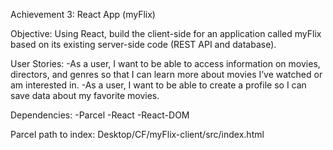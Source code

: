 Achievement 3: React App (myFlix)

Objective:
Using React, build the client-side for an application called myFlix based on
its existing server-side code (REST API and database).

User Stories:
-As a user, I want to be able to access information on movies, directors, and genres so that I
can learn more about movies I’ve watched or am interested in.
-As a user, I want to be able to create a profile so I can save data about my favorite movies.

Dependencies:
-Parcel
-React
-React-DOM

Parcel path to index: 
Desktop/CF/myFlix-client/src/index.html